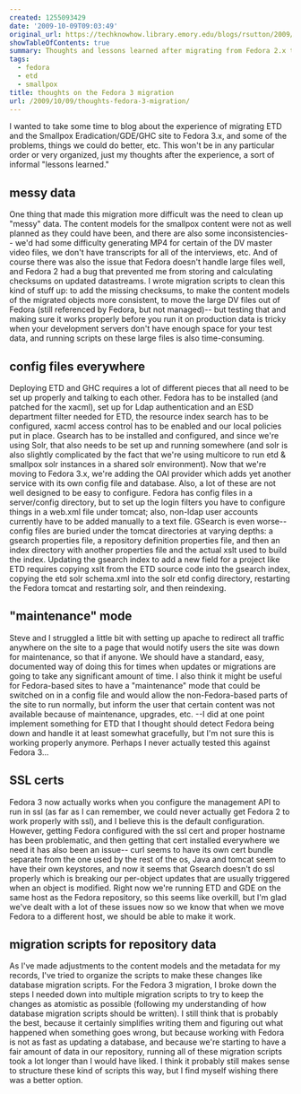 ```yaml
---
created: 1255093429
date: '2009-10-09T09:03:49'
original_url: https://techknowhow.library.emory.edu/blogs/rsutton/2009/10/09/thoughts-fedora-3-migration
showTableOfContents: true
summary: Thoughts and lessons learned after migrating from Fedora 2.x to 3.
tags:
  - fedora
  - etd
  - smallpox
title: thoughts on the Fedora 3 migration
url: /2009/10/09/thoughts-fedora-3-migration/
---
```



I wanted to take some time to blog about the experience of migrating ETD and the Smallpox Eradication/GDE/GHC site to Fedora 3.x, and some of the problems, things we could do better, etc. This won't be in any particular order or very organized, just my thoughts after the experience, a sort of informal "lessons learned."



## messy data

One thing that made this migration more difficult was the need to clean up "messy" data. The content models for the smallpox content were not as well planned as they could have been, and there are also some inconsistencies-- we'd had some difficulty generating MP4 for certain of the DV master video files, we don't have transcripts for all of the interviews, etc. And of course there was also the issue that Fedora doesn't handle large files well, and Fedora 2 had a bug that prevented me from storing and calculating checksums on updated datastreams. I wrote migration scripts to clean this kind of stuff up: to add the missing checksums, to make the content models of the migrated objects more consistent, to move the large DV files out of Fedora (still referenced by Fedora, but not managed)-- but testing that and making sure it works properly before you run it on production data is tricky when your development servers don't have enough space for your test data, and running scripts on these large files is also time-consuming.

## config files everywhere

Deploying ETD and GHC requires a lot of different pieces that all need to be set up properly and talking to each other. Fedora has to be installed (and patched for the xacml), set up for Ldap authentication and an ESD department filter needed for ETD, the resource index search has to be configured, xacml access control has to be enabled and our local policies put in place. Gsearch has to be installed and configured, and since we're using Solr, that also needs to be set up and running somewhere (and solr is also slightly complicated by the fact that we're using multicore to run etd &amp; smallpox solr instances in a shared solr environment). Now that we're moving to Fedora 3.x, we're adding the OAI provider which adds yet another service with its own config file and database. Also, a lot of these are not well designed to be easy to configure. Fedora has config files in a server/config directory, but to set up the login filters you have to configure things in a web.xml file under tomcat; also, non-ldap user accounts currently have to be added manually to a text file. GSearch is even worse-- config files are buried under the tomcat directories at varying depths: a gsearch properties file, a repository definition properties file, and then an index directory with another properties file and the actual xslt used to build the index. Updating the gsearch index to add a new field for a project like ETD requires copying xslt from the ETD source code into the gsearch index, copying the etd solr schema.xml into the solr etd config directory, restarting the Fedora tomcat and restarting solr, and then reindexing.

## "maintenance" mode

Steve and I struggled a little bit with setting up apache to redirect all traffic anywhere on the site to a page that would notify users the site was down for maintenance, so that if anyone. We should have a standard, easy, documented way of doing this for times when updates or migrations are going to take any significant amount of time. I also think it might be useful for Fedora-based sites to have a "maintenance" mode that could be switched on in a config file and would allow the non-Fedora-based parts of the site to run normally, but inform the user that certain content was not available because of maintenance, upgrades, etc. --I did at one point implement something for ETD that I thought should detect Fedora being down and handle it at least somewhat gracefully, but I'm not sure this is working properly anymore. Perhaps I never actually tested this against Fedora 3...

## SSL certs

Fedora 3 now actually works when you configure the management API to run in ssl (as far as I can remember, we could never actually get Fedora 2 to work properly with ssl), and I believe this is the default configuration. However, getting Fedora configured with the ssl cert and proper hostname has been problematic, and then getting that cert installed everywhere we need it has also been an issue-- curl seems to have its own cert bundle separate from the one used by the rest of the os, Java and tomcat seem to have their own keystores, and now it seems that Gsearch doesn't do ssl properly which is breaking our per-object updates that are usually triggered when an object is modified. Right now we're running ETD and GDE on the same host as the Fedora repository, so this seems like overkill, but I'm glad we've dealt with a lot of these issues now so we know that when we move Fedora to a different host, we should be able to make it work.

## migration scripts for repository data

As I've made adjustments to the content models and the metadata for my records, I've tried to organize the scripts to make these changes like database migration scripts. For the Fedora 3 migration, I broke down the steps I needed down into multiple migration scripts to try to keep the changes as atomistic as possible (following my understanding of how database migration scripts should be written). I still think that is probably the best, because it certainly simplifies writing them and figuring out what happened when something goes wrong, but because working with Fedora is not as fast as updating a database, and because we're starting to have a fair amount of data in our repository, running all of these migration scripts took a lot longer than I would have liked. I think it probably still makes sense to structure these kind of scripts this way, but I find myself wishing there was a better option.